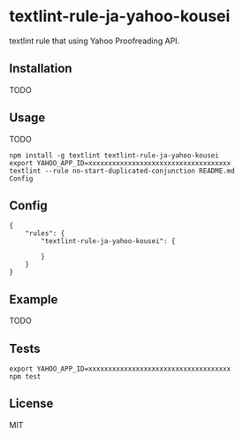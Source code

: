 # textlint-rule-ja-yahoo-kousei
textlint rule that using Yahoo Proofreading API.

## Installation

TODO

## Usage

TODO

```
npm install -g textlint textlint-rule-ja-yahoo-kousei
export YAHOO_APP_ID=xxxxxxxxxxxxxxxxxxxxxxxxxxxxxxxxxxxx
textlint --rule no-start-duplicated-conjunction README.md
Config
```

## Config

```
{
    "rules": {
        "textlint-rule-ja-yahoo-kousei": {

        }
    }
}
```

## Example
TODO

## Tests

```
export YAHOO_APP_ID=xxxxxxxxxxxxxxxxxxxxxxxxxxxxxxxxxxxx
npm test
```

## License
MIT
